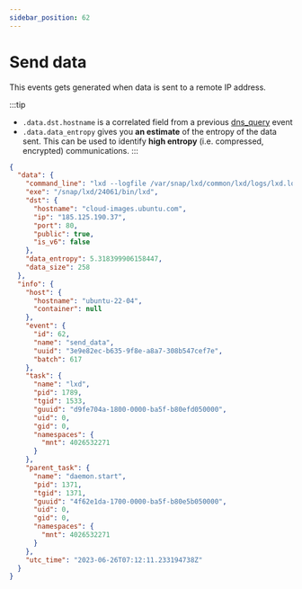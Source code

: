 ```yaml
---
sidebar_position: 62
---
```


# Send data

This events gets generated when data is sent to a remote IP address.

:::tip
* `.data.dst.hostname` is a correlated field from a previous [dns_query](dns_query) event
* `.data.data_entropy` gives you **an estimate** of the entropy of the data sent. This can be used to identify **high entropy** (i.e. compressed, encrypted) communications.
:::

```json
{
  "data": {
    "command_line": "lxd --logfile /var/snap/lxd/common/lxd/logs/lxd.log --group lxd",
    "exe": "/snap/lxd/24061/bin/lxd",
    "dst": {
      "hostname": "cloud-images.ubuntu.com",
      "ip": "185.125.190.37",
      "port": 80,
      "public": true,
      "is_v6": false
    },
    "data_entropy": 5.318399906158447,
    "data_size": 258
  },
  "info": {
    "host": {
      "hostname": "ubuntu-22-04",
      "container": null
    },
    "event": {
      "id": 62,
      "name": "send_data",
      "uuid": "3e9e82ec-b635-9f8e-a8a7-308b547cef7e",
      "batch": 617
    },
    "task": {
      "name": "lxd",
      "pid": 1789,
      "tgid": 1533,
      "guuid": "d9fe704a-1800-0000-ba5f-b80efd050000",
      "uid": 0,
      "gid": 0,
      "namespaces": {
        "mnt": 4026532271
      }
    },
    "parent_task": {
      "name": "daemon.start",
      "pid": 1371,
      "tgid": 1371,
      "guuid": "4f62e1da-1700-0000-ba5f-b80e5b050000",
      "uid": 0,
      "gid": 0,
      "namespaces": {
        "mnt": 4026532271
      }
    },
    "utc_time": "2023-06-26T07:12:11.233194738Z"
  }
}
```
